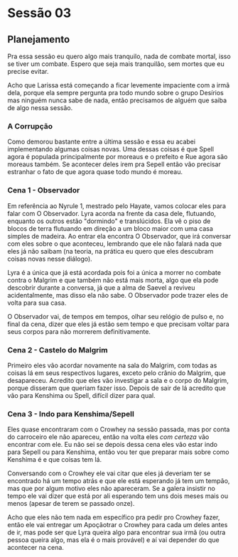 # Sessão 03
## Planejamento

Pra essa sessão eu quero algo mais tranquilo, nada de combate mortal, isso se tiver um combate. Espero que seja mais tranquilão, sem mortes que eu precise evitar.

Acho que Larissa está começando a ficar levemente impaciente com a irmã dela, porque ela sempre pergunta pra todo mundo sobre o grupo Desírios mas ninguém nunca sabe de nada, então precisamos de alguém que saiba de algo nessa sessão.

### A Corrupção

Como demorou bastante entre a última sessão e essa eu acabei implementando algumas coisas novas. Uma dessas coisas é que Spell agora é populada principalmente por moreaus e o prefeito e Rue agora são moreaus também. Se acontecer deles irem pra Sepell então vão precisar estranhar o fato de que agora quase todo mundo é moreau.

### Cena 1 - Observador

Em referência ao Nyrule 1, mestrado pelo Hayate, vamos colocar eles para falar com O Observador. Lyra acorda na frente da casa dele, flutuando, enquanto os outros estão "dormindo" e translúcidos. Ela vê o piso de blocos de terra flutuando em direção a um bloco maior com uma casa simples de madeira. Ao entrar ela encontra O Observador, que irá conversar com eles sobre o que aconteceu, lembrando que ele não falará nada que eles já não saibam (na teoria, na prática eu quero que eles descubram coisas novas nesse diálogo).

Lyra é a única que já está acordada pois foi a única a morrer no combate contra o Malgrim e que também não está mais morta, algo que ela pode descobrir durante a conversa, já que a alma de Saevel a reviveu acidentalmente, mas disso ela não sabe. O Observador pode trazer eles de volta para sua casa.

O Observador vai, de tempos em tempos, olhar seu relógio de pulso e, no final da cena, dizer que eles já estão sem tempo e que precisam voltar para seus corpos para não morrerem definitivamente.

### Cena 2 - Castelo do Malgrim

Primeiro eles vão acordar novamente na sala do Malgrim, com todas as coisas lá em seus respectivos lugares, exceto pelo crânio do Malgrim, que desapareceu. Acredito que eles vão investigar a sala e o corpo do Malgrim, porque disseram que queriam fazer isso. Depois de sair de lá acredito que vão para Kenshima ou Spell, difícil dizer para qual.

### Cena 3 - Indo para Kenshima/Sepell

Eles quase encontraram com o Crowhey na sessão passada, mas por conta do carroceiro ele não apareceu, então na volta eles _com certeza_ vão encontrar com ele. Eu não sei se depois dessa cena eles vão estar indo para Sepell ou para Kenshima, então vou ter que preparar mais sobre como Kenshima é e que coisas tem lá.

Conversando com o Crowhey ele vai citar que eles já deveriam ter se encontrado há um tempo atrás e que ele está esperando já tem um tempão, mas que por algum motivo eles não apareceram. Se a galera insistir no tempo ele vai dizer que está por ali esperando tem uns dois meses mais ou menos (apesar de terem se passado onze).

Acho que eles não tem nada em específico pra pedir pro Crowhey fazer, então ele vai entregar um Apoçãotrar o Crowhey para cada um deles antes de ir, mas pode ser que Lyra queira algo para encontrar sua irmã (ou outra pessoa queira algo, mas ela é o mais provável) e aí vai depender do que acontecer na cena.
